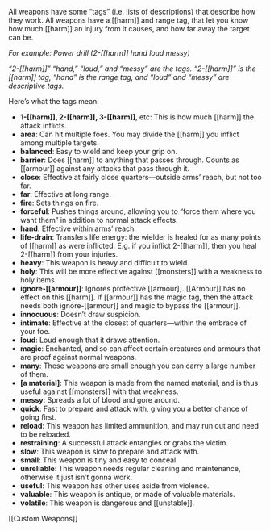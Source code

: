
All weapons have some “tags” (i.e. lists of descriptions) that describe how they work. All weapons have a [[harm]] and range tag, that let you know how much [[harm]] an injury from it causes, and how far away the target can be.

*For example: Power drill (2-[[harm]] hand loud messy)*

*“2-[[harm]]” “hand,” “loud,” and “messy” are the tags. “2-[[harm]]” is the [[harm]] tag, “hand” is the range tag, and “loud” and “messy” are descriptive tags.*

Here’s what the tags mean:

- **1-[[harm]], 2-[[harm]], 3-[[harm]]**, etc: This is how much [[harm]] the attack inflicts.
- **area**: Can hit multiple foes. You may divide the [[harm]] you inflict among multiple targets.
- **balanced**: Easy to wield and keep your grip on.
- **barrier**: Does [[harm]] to anything that passes through. Counts as [[armour]] against any attacks that pass through it.
- **close**: Effective at fairly close quarters—outside arms’ reach, but not too far.
- **far**: Effective at long range.
- **fire**: Sets things on fire.
- **forceful**: Pushes things around, allowing you to “force them where you want them” in addition to normal attack effects.
- **hand**: Effective within arms’ reach.
- **life-drain**: Transfers life energy: the wielder is healed for as many points of [[harm]] as were inflicted. E.g. if you inflict 2-[[harm]], then you heal 2-[[harm]] from your injuries.
- **heavy**: This weapon is heavy and difficult to wield.
- **holy**: This will be more effective against [[monsters]] with a weakness to holy items.
- **ignore-[[armour]]**: Ignores protective [[armour]]. [[Armour]] has no effect on this [[harm]]. If [[armour]] has the magic tag, then the attack needs both ignore-[[armour]] and magic to bypass the [[armour]].
- **innocuous**: Doesn’t draw suspicion.
- **intimate**: Effective at the closest of quarters—within the embrace of your foe.
- **loud**: Loud enough that it draws attention.
- **magic**: Enchanted, and so can affect certain creatures and armours that are proof against normal weapons.
- **many**: These weapons are small enough you can carry a large number of them.
- **[a material]**: This weapon is made from the named material, and is thus useful against [[monsters]] with that weakness.
- **messy**: Spreads a lot of blood and gore around.
- **quick**: Fast to prepare and attack with, giving you a better chance of going first.
- **reload**: This weapon has limited ammunition, and may run out and need to be reloaded.
- **restraining**: A successful attack entangles or grabs the victim.
- **slow**: This weapon is slow to prepare and attack with.
- **small**: This weapon is tiny and easy to conceal.
- **unreliable**: This weapon needs regular cleaning and maintenance, otherwise it just isn’t gonna work.
- **useful**: This weapon has other uses aside from violence.
- **valuable**: This weapon is antique, or made of valuable materials.
- **volatile**: This weapon is dangerous and [[unstable]].

[[Custom Weapons]]
